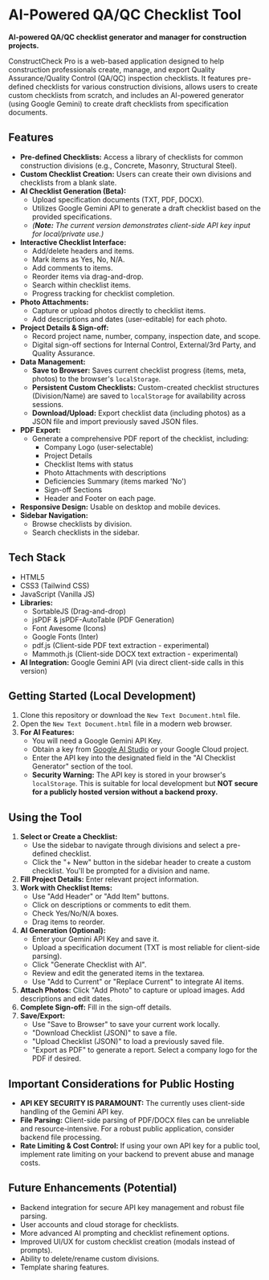 # AI-Powered QA/QC Checklist Tool

**AI-powered QA/QC checklist generator and manager for construction projects.**

ConstructCheck Pro is a web-based application designed to help construction professionals create, manage, and export Quality Assurance/Quality Control (QA/QC) inspection checklists. It features pre-defined checklists for various construction divisions, allows users to create custom checklists from scratch, and includes an AI-powered generator (using Google Gemini) to create draft checklists from specification documents.

## Features

*   **Pre-defined Checklists:** Access a library of checklists for common construction divisions (e.g., Concrete, Masonry, Structural Steel).
*   **Custom Checklist Creation:** Users can create their own divisions and checklists from a blank slate.
*   **AI Checklist Generation (Beta):**
    *   Upload specification documents (TXT, PDF, DOCX).
    *   Utilizes Google Gemini API to generate a draft checklist based on the provided specifications.
    *   *(**Note:** The current version demonstrates client-side API key input for local/private use.)*
*   **Interactive Checklist Interface:**
    *   Add/delete headers and items.
    *   Mark items as Yes, No, N/A.
    *   Add comments to items.
    *   Reorder items via drag-and-drop.
    *   Search within checklist items.
    *   Progress tracking for checklist completion.
*   **Photo Attachments:**
    *   Capture or upload photos directly to checklist items.
    *   Add descriptions and dates (user-editable) for each photo.
*   **Project Details & Sign-off:**
    *   Record project name, number, company, inspection date, and scope.
    *   Digital sign-off sections for Internal Control, External/3rd Party, and Quality Assurance.
*   **Data Management:**
    *   **Save to Browser:** Saves current checklist progress (items, meta, photos) to the browser's `localStorage`.
    *   **Persistent Custom Checklists:** Custom-created checklist structures (Division/Name) are saved to `localStorage` for availability across sessions.
    *   **Download/Upload:** Export checklist data (including photos) as a JSON file and import previously saved JSON files.
*   **PDF Export:**
    *   Generate a comprehensive PDF report of the checklist, including:
        *   Company Logo (user-selectable)
        *   Project Details
        *   Checklist Items with status
        *   Photo Attachments with descriptions
        *   Deficiencies Summary (items marked 'No')
        *   Sign-off Sections
        *   Header and Footer on each page.
*   **Responsive Design:** Usable on desktop and mobile devices.
*   **Sidebar Navigation:**
    *   Browse checklists by division.
    *   Search checklists in the sidebar.

## Tech Stack

*   HTML5
*   CSS3 (Tailwind CSS)
*   JavaScript (Vanilla JS)
*   **Libraries:**
    *   SortableJS (Drag-and-drop)
    *   jsPDF & jsPDF-AutoTable (PDF Generation)
    *   Font Awesome (Icons)
    *   Google Fonts (Inter)
    *   pdf.js (Client-side PDF text extraction - experimental)
    *   Mammoth.js (Client-side DOCX text extraction - experimental)
*   **AI Integration:** Google Gemini API (via direct client-side calls in this version)

## Getting Started (Local Development)

1.  Clone this repository or download the `New Text Document.html` file.
2.  Open the `New Text Document.html` file in a modern web browser.
3.  **For AI Features:**
    *   You will need a Google Gemini API Key.
    *   Obtain a key from [Google AI Studio](https://aistudio.google.com/) or your Google Cloud project.
    *   Enter the API key into the designated field in the "AI Checklist Generator" section of the tool.
    *   **Security Warning:** The API key is stored in your browser's `localStorage`. This is suitable for local development but **NOT secure for a publicly hosted version without a backend proxy.**

## Using the Tool

1.  **Select or Create a Checklist:**
    *   Use the sidebar to navigate through divisions and select a pre-defined checklist.
    *   Click the "+ New" button in the sidebar header to create a custom checklist. You'll be prompted for a division and name.
2.  **Fill Project Details:** Enter relevant project information.
3.  **Work with Checklist Items:**
    *   Use "Add Header" or "Add Item" buttons.
    *   Click on descriptions or comments to edit them.
    *   Check Yes/No/N/A boxes.
    *   Drag items to reorder.
4.  **AI Generation (Optional):**
    *   Enter your Gemini API Key and save it.
    *   Upload a specification document (TXT is most reliable for client-side parsing).
    *   Click "Generate Checklist with AI".
    *   Review and edit the generated items in the textarea.
    *   Use "Add to Current" or "Replace Current" to integrate AI items.
5.  **Attach Photos:** Click "Add Photo" to capture or upload images. Add descriptions and edit dates.
6.  **Complete Sign-off:** Fill in the sign-off details.
7.  **Save/Export:**
    *   Use "Save to Browser" to save your current work locally.
    *   "Download Checklist (JSON)" to save a file.
    *   "Upload Checklist (JSON)" to load a previously saved file.
    *   "Export as PDF" to generate a report. Select a company logo for the PDF if desired.

## Important Considerations for Public Hosting

*   **API KEY SECURITY IS PARAMOUNT:** The currently uses client-side handling of the Gemini API key.
*   **File Parsing:** Client-side parsing of PDF/DOCX files can be unreliable and resource-intensive. For a robust public application, consider backend file processing.
*   **Rate Limiting & Cost Control:** If using your own API key for a public tool, implement rate limiting on your backend to prevent abuse and manage costs.

## Future Enhancements (Potential)

*   Backend integration for secure API key management and robust file parsing.
*   User accounts and cloud storage for checklists.
*   More advanced AI prompting and checklist refinement options.
*   Improved UI/UX for custom checklist creation (modals instead of prompts).
*   Ability to delete/rename custom divisions.
*   Template sharing features.
